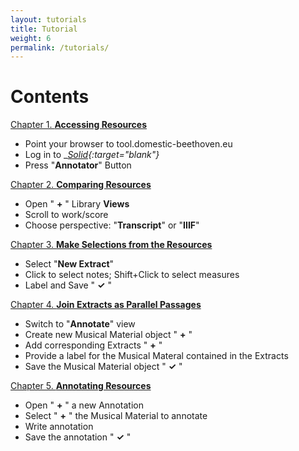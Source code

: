 ```yaml
---
layout: tutorials
title: Tutorial
weight: 6
permalink: /tutorials/
---
```


<!-- ### Annotator App Documentation -->

# Contents

<a href="{{ site.baseurl }}/chapters/chapter1/">Chapter 1. 
  __Accessing Resources__</a>
* Point your browser to tool.domestic-beethoven.eu
* Log in to __[Solid](https://solidcommunity.net/){:target="_blank"}__
* Press "__Annotator__" Button

<a href="{{ site.baseurl }}/chapters/chapter2/">Chapter 2. __Comparing Resources__</a>

* Open " __+__ " Library __Views__ 
* Scroll to work/score
* Choose perspective: "__Transcript__" or "__IIIF__"

<a href="{{ site.baseurl }}/chapters/chapter3/">Chapter 3. __Make Selections from the Resources__</a>

* Select "__New Extract__"
* Click to select notes; Shift+Click to select measures
* Label and Save " __✓__ "

<a href="{{ site.baseurl }}/chapters/chapter4/">Chapter 4. __Join Extracts as Parallel Passages__</a>

* Switch to "__Annotate__" view
* Create new Musical Material object " __+__ "
* Add corresponding Extracts " __+__ "
* Provide a label for the Musical Materal contained in the Extracts
* Save the Musical Material object " __✓__ "

<a href="{{ site.baseurl }}/chapters/chapter5/">Chapter 5. __Annotating Resources__</a>

* Open " __+__ " a new Annotation 
* Select " __+__ " the Musical Material to annotate
* Write annotation
* Save the annotation " __✓__ "

<!-- 
<a href="{{ site.baseurl }}/chapters/chapter6/">Chapter 6. __Under the Hood__</a>
 -->